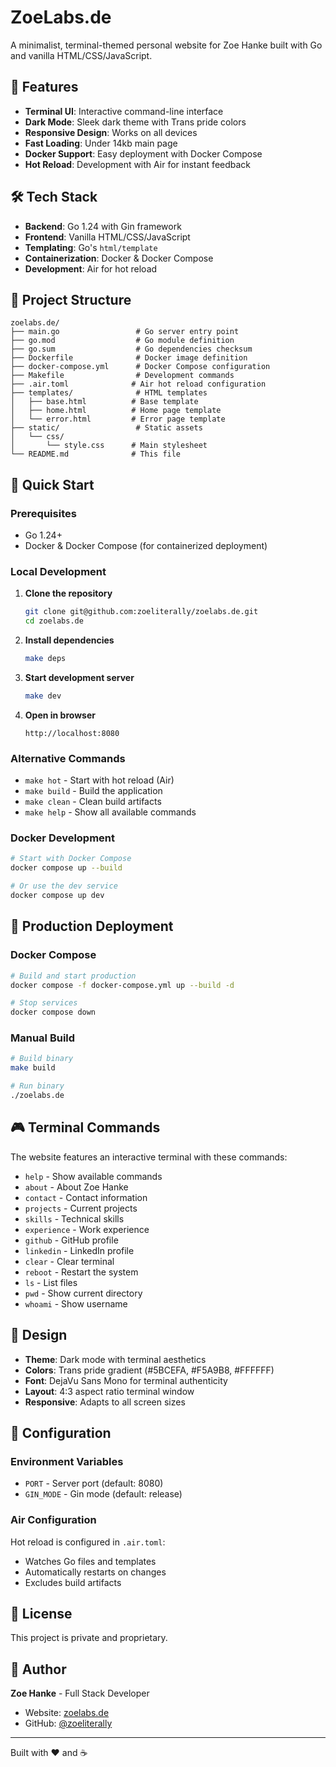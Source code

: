 # ZoeLabs.de

A minimalist, terminal-themed personal website for Zoe Hanke built with Go and vanilla HTML/CSS/JavaScript.

## 🚀 Features

- **Terminal UI**: Interactive command-line interface
- **Dark Mode**: Sleek dark theme with Trans pride colors
- **Responsive Design**: Works on all devices
- **Fast Loading**: Under 14kb main page
- **Docker Support**: Easy deployment with Docker Compose
- **Hot Reload**: Development with Air for instant feedback

## 🛠️ Tech Stack

- **Backend**: Go 1.24 with Gin framework
- **Frontend**: Vanilla HTML/CSS/JavaScript
- **Templating**: Go's `html/template`
- **Containerization**: Docker & Docker Compose
- **Development**: Air for hot reload

## 📁 Project Structure

```
zoelabs.de/
├── main.go                 # Go server entry point
├── go.mod                  # Go module definition
├── go.sum                  # Go dependencies checksum
├── Dockerfile              # Docker image definition
├── docker-compose.yml      # Docker Compose configuration
├── Makefile                # Development commands
├── .air.toml              # Air hot reload configuration
├── templates/              # HTML templates
│   ├── base.html          # Base template
│   ├── home.html          # Home page template
│   └── error.html         # Error page template
├── static/                 # Static assets
│   └── css/
│       └── style.css      # Main stylesheet
└── README.md              # This file
```

## 🚀 Quick Start

### Prerequisites

- Go 1.24+
- Docker & Docker Compose (for containerized deployment)

### Local Development

1. **Clone the repository**
   ```bash
   git clone git@github.com:zoeliterally/zoelabs.de.git
   cd zoelabs.de
   ```

2. **Install dependencies**
   ```bash
   make deps
   ```

3. **Start development server**
   ```bash
   make dev
   ```

4. **Open in browser**
   ```
   http://localhost:8080
   ```

### Alternative Commands

- `make hot` - Start with hot reload (Air)
- `make build` - Build the application
- `make clean` - Clean build artifacts
- `make help` - Show all available commands

### Docker Development

```bash
# Start with Docker Compose
docker compose up --build

# Or use the dev service
docker compose up dev
```

## 🐳 Production Deployment

### Docker Compose

```bash
# Build and start production
docker compose -f docker-compose.yml up --build -d

# Stop services
docker compose down
```

### Manual Build

```bash
# Build binary
make build

# Run binary
./zoelabs.de
```

## 🎮 Terminal Commands

The website features an interactive terminal with these commands:

- `help` - Show available commands
- `about` - About Zoe Hanke
- `contact` - Contact information
- `projects` - Current projects
- `skills` - Technical skills
- `experience` - Work experience
- `github` - GitHub profile
- `linkedin` - LinkedIn profile
- `clear` - Clear terminal
- `reboot` - Restart the system
- `ls` - List files
- `pwd` - Show current directory
- `whoami` - Show username

## 🎨 Design

- **Theme**: Dark mode with terminal aesthetics
- **Colors**: Trans pride gradient (#5BCEFA, #F5A9B8, #FFFFFF)
- **Font**: DejaVu Sans Mono for terminal authenticity
- **Layout**: 4:3 aspect ratio terminal window
- **Responsive**: Adapts to all screen sizes

## 🔧 Configuration

### Environment Variables

- `PORT` - Server port (default: 8080)
- `GIN_MODE` - Gin mode (default: release)

### Air Configuration

Hot reload is configured in `.air.toml`:
- Watches Go files and templates
- Automatically restarts on changes
- Excludes build artifacts

## 📝 License

This project is private and proprietary.

## 👤 Author

**Zoe Hanke** - Full Stack Developer
- Website: [zoelabs.de](https://zoelabs.de)
- GitHub: [@zoeliterally](https://github.com/zoeliterally)

---

Built with ❤️ and ☕
